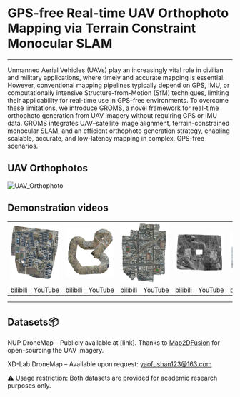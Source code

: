 # GPS-free Real-time UAV Orthophoto Mapping via Terrain Constraint Monocular SLAM
***
Unmanned Aerial Vehicles (UAVs) play an increasingly vital role in civilian and military applications, where timely and accurate mapping is essential. However, conventional mapping pipelines typically depend on GPS, IMU, or computationally intensive Structure-from-Motion (SfM) techniques, limiting their applicability for real-time use in GPS-free environments.
To overcome these limitations, we introduce GROMS, a novel framework for real-time orthophoto generation from UAV imagery without requiring GPS or IMU data. GROMS integrates UAV–satellite image alignment, terrain-constrained monocular SLAM, and an efficient orthophoto generation strategy, enabling scalable, accurate, and low-latency mapping in complex, GPS-free scenarios.

## UAV Orthophotos 

![UAV_Orthophoto](https://github.com/YFS90/Real-time-orthophoto/blob/main/Img/uav_real-time_orthophoto.png)

## Demonstration videos

<table>
      <tr>
	    <td colspan="2"><img src="https://github.com/YFS90/Real-time-orthophoto/blob/main/Img/Set_f.png" ></td>
	    <td colspan="2"><img src="https://github.com/YFS90/Real-time-orthophoto/blob/main/Img/Set_k.png" ></td>
	    <td colspan="2"><img src="https://github.com/YFS90/Real-time-orthophoto/blob/main/Img/Set_o.png" ></td> 
        <td colspan="2"><img src="https://github.com/YFS90/Real-time-orthophoto/blob/main/Img/Set_p.png" ></td>
	    <td colspan="2"><img src="https://github.com/YFS90/Real-time-orthophoto/blob/main/Img/Set_s.png" ></td> 
      </tr >
      <tr >
	    <td><a href="https://www.bilibili.com/video/BV1kxeDeoE8S/">bilibili</a></td>
	    <td><a href="https://www.youtube.com/watch?v=fPJIgGNBVmI">YouTube</a></td>
            <td><a href="https://www.bilibili.com/video/BV1yHeDe8Ei5/">bilibili</a></td>
	    <td><a href="https://www.youtube.com/watch?v=5PFNv3vl4oA">YouTube</a></td>
            <td><a href="https://www.bilibili.com/video/BV1yHeDe8ESg/">bilibili</a></td>
	    <td><a href="https://www.youtube.com/watch?v=xGRafWdadu8">YouTube</a></td>
            <td><a href="https://www.bilibili.com/video/BV1E4421S7zN/">bilibili</a></td>
	    <td><a href="https://www.youtube.com/watch?v=WIEuoXP8b20">YouTube</a></td>
            <td><a href="https://www.bilibili.com/video/BV1j4421S7aA/">bilibili</a></td>
	    <td><a href="https://www.youtube.com/watch?v=y4Upp6I6Mxk">YouTube</a></td>
	</tr>     
</table>

***

## Datasets📦

NUP DroneMap – Publicly available at [link]. Thanks to [Map2DFusion](https://github.com/zdzhaoyong/Map2DFusion) for open-sourcing the UAV imagery.

XD-Lab DroneMap – Available upon request: yaofushan123@163.com

⚠️ Usage restriction: Both datasets are provided for academic research purposes only.

